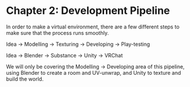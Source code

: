 # Chapter 2: Development Pipeline
In order to make a virtual environment, there are a few different steps to make sure that the process runs smoothly.

Idea -> Modelling -> Texturing -> Developing -> Play-testing

Idea -> Blender -> Substance -> Unity -> VRChat

We will only be covering the Modelling -> Developing area of this pipeline, using Blender to create a room and UV-unwrap, and Unity to texture and build the world.

